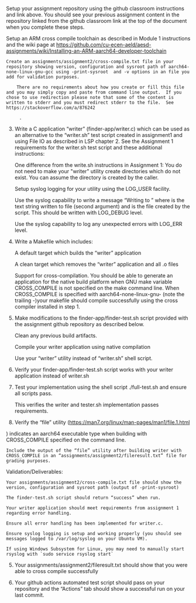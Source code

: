 Setup your assignment repository using the github classroom instructions and link above.  You should see your previous assignment content in the repository linked from the github classroom link at the top of the document when you complete these steps.

Setup an ARM cross compile toolchain as described in Module 1 instructions and the wiki page at https://github.com/cu-ecen-aeld/aesd-assignments/wiki/Installing-an-ARM-aarch64-developer-toolchain

     

    Create an assignments/assignment2/cross-compile.txt file in your repository showing version, configuration and sysroot path of aarch64-none-linux-gnu-gcc using -print-sysroot  and -v options in an file you add for validation purposes. 

        There are no requirements about how you create or fill this file and you may simply copy and paste from command line output.  If you chose to use redirection please note that some of the content is written to stderr and you must redirect stderr to the file.  See  https://stackoverflow.com/a/876242

         .

3. Write a C application “writer” (finder-app/writer.c)  which can be used as an alternative to the “writer.sh” test script created in assignment1 and using File IO as described in LSP chapter 2.  See the Assignment 1 requirements for the writer.sh test script and these additional instructions:

    One difference from the write.sh instructions in Assignment 1:  You do not need to make your "writer" utility create directories which do not exist.  You can assume the directory is created by the caller.

    Setup syslog logging for your utility using the LOG_USER facility.

    Use the syslog capability to write a message “Writing <string> to <file>” where <string> is the text string written to file (second argument) and <file> is the file created by the script.  This should be written with LOG_DEBUG level.

    Use the syslog capability to log any unexpected errors with LOG_ERR level.

4. Write a Makefile which includes:

    A default target which builds the “writer” application

    A clean target which removes the “writer” application and all .o files

    Support for cross-compilation.  You should be able to generate an application for the native build platform when GNU make variable CROSS_COMPILE is not specified on the make command line.  When CROSS_COMPILE is specified with aarch64-none-linux-gnu- (note the trailing -)your makefile should compile successfully using the cross compiler installed in step 1.

5. Make modifications to the finder-app/finder-test.sh script provided with the assignment github repository as described below.

    Clean any previous build artifacts.

    Compile your writer application using native compilation

    Use your “writer” utility instead of “writer.sh” shell script.

6. Verify your finder-app/finder-test.sh script works with your writer application instead of writer.sh

7. Test your implementation using the shell script ./full-test.sh and ensure all scripts pass.

    This verifies the writer and tester.sh implementation passes requirements.

8. Verify the “file” utility (https://man7.org/linux/man-pages/man1/file.1.html

) indicates an aarch64 executable type when building with CROSS_COMPILE specified on the command line.

    Include the output of the “file” utility after building writer with CROSS_COMPILE in an “assignments/assignment2/fileresult.txt” file for grading purposes.

Validation/Deliverables:

    Your assignments/assignment2/cross-compile.txt file should show the version, configuration and sysroot path (output of -print-sysroot)

    The finder-test.sh script should return “success” when run.

    Your writer application should meet requirements from assignment 1 regarding error handling.

    Ensure all error handling has been implemented for writer.c.

    Ensure syslog logging is setup and working properly (you should see messages logged to /var/log/syslog on your Ubuntu VM).

    If using Windows Subsystem for Linux, you may need to manually start rsyslog with `sudo service rsyslog start`

5. Your assignments/assignment2/fileresult.txt should show that you were able to cross compile successfully

6. Your github actions automated test script should pass on your repository and the “Actions” tab should show a successful run on your last commit.
